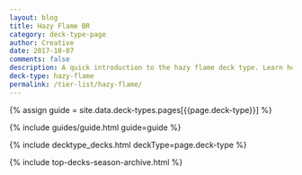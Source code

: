 ```yaml
---
layout: blog
title: Hazy Flame BR
category: deck-type-page
author: Creative
date: 2017-10-07
comments: false
description: A quick introduction to the hazy flame deck type. Learn how to play hazy flame in no time.
deck-type: hazy-flame
permalink: /tier-list/hazy-flame/
---
```


{% assign guide = site.data.deck-types.pages[{{page.deck-type}}] %}

{% include guides/guide.html guide=guide %}

{% include decktype_decks.html deckType=page.deck-type %}

{% include top-decks-season-archive.html %}
